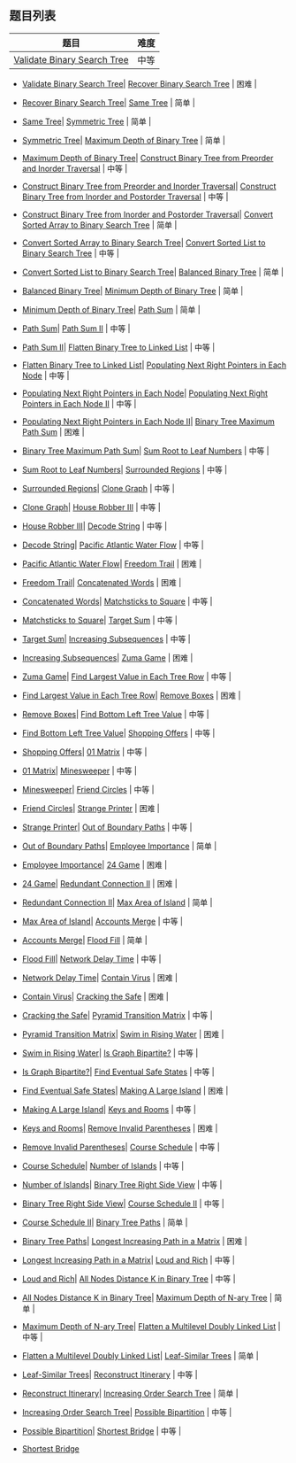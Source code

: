 ## 题目列表  
| 题目 | 难度 |  
|:---:|:---:|  
| [Validate Binary Search Tree](validate-binary-search-tree/question.md) | 中等 |   
  
 * [Validate Binary Search Tree](/home/scy/PycharmProjects/leetcode_book/book/depth-first-search/validate-binary-search-tree/question.md)| [Recover Binary Search Tree](recover-binary-search-tree/question.md) | 困难 |   
  
 * [Recover Binary Search Tree](/home/scy/PycharmProjects/leetcode_book/book/depth-first-search/recover-binary-search-tree/question.md)| [Same Tree](same-tree/question.md) | 简单 |   
  
 * [Same Tree](/home/scy/PycharmProjects/leetcode_book/book/depth-first-search/same-tree/question.md)| [Symmetric Tree](symmetric-tree/question.md) | 简单 |   
  
 * [Symmetric Tree](/home/scy/PycharmProjects/leetcode_book/book/depth-first-search/symmetric-tree/question.md)| [Maximum Depth of Binary Tree](maximum-depth-of-binary-tree/question.md) | 简单 |   
  
 * [Maximum Depth of Binary Tree](/home/scy/PycharmProjects/leetcode_book/book/depth-first-search/maximum-depth-of-binary-tree/question.md)| [Construct Binary Tree from Preorder and Inorder Traversal](construct-binary-tree-from-preorder-and-inorder-traversal/question.md) | 中等 |   
  
 * [Construct Binary Tree from Preorder and Inorder Traversal](/home/scy/PycharmProjects/leetcode_book/book/depth-first-search/construct-binary-tree-from-preorder-and-inorder-traversal/question.md)| [Construct Binary Tree from Inorder and Postorder Traversal](construct-binary-tree-from-inorder-and-postorder-traversal/question.md) | 中等 |   
  
 * [Construct Binary Tree from Inorder and Postorder Traversal](/home/scy/PycharmProjects/leetcode_book/book/depth-first-search/construct-binary-tree-from-inorder-and-postorder-traversal/question.md)| [Convert Sorted Array to Binary Search Tree](convert-sorted-array-to-binary-search-tree/question.md) | 简单 |   
  
 * [Convert Sorted Array to Binary Search Tree](/home/scy/PycharmProjects/leetcode_book/book/depth-first-search/convert-sorted-array-to-binary-search-tree/question.md)| [Convert Sorted List to Binary Search Tree](convert-sorted-list-to-binary-search-tree/question.md) | 中等 |   
  
 * [Convert Sorted List to Binary Search Tree](/home/scy/PycharmProjects/leetcode_book/book/depth-first-search/convert-sorted-list-to-binary-search-tree/question.md)| [Balanced Binary Tree](balanced-binary-tree/question.md) | 简单 |   
  
 * [Balanced Binary Tree](/home/scy/PycharmProjects/leetcode_book/book/depth-first-search/balanced-binary-tree/question.md)| [Minimum Depth of Binary Tree](minimum-depth-of-binary-tree/question.md) | 简单 |   
  
 * [Minimum Depth of Binary Tree](/home/scy/PycharmProjects/leetcode_book/book/depth-first-search/minimum-depth-of-binary-tree/question.md)| [Path Sum](path-sum/question.md) | 简单 |   
  
 * [Path Sum](/home/scy/PycharmProjects/leetcode_book/book/depth-first-search/path-sum/question.md)| [Path Sum II](path-sum-ii/question.md) | 中等 |   
  
 * [Path Sum II](/home/scy/PycharmProjects/leetcode_book/book/depth-first-search/path-sum-ii/question.md)| [Flatten Binary Tree to Linked List](flatten-binary-tree-to-linked-list/question.md) | 中等 |   
  
 * [Flatten Binary Tree to Linked List](/home/scy/PycharmProjects/leetcode_book/book/depth-first-search/flatten-binary-tree-to-linked-list/question.md)| [Populating Next Right Pointers in Each Node](populating-next-right-pointers-in-each-node/question.md) | 中等 |   
  
 * [Populating Next Right Pointers in Each Node](/home/scy/PycharmProjects/leetcode_book/book/depth-first-search/populating-next-right-pointers-in-each-node/question.md)| [Populating Next Right Pointers in Each Node II](populating-next-right-pointers-in-each-node-ii/question.md) | 中等 |   
  
 * [Populating Next Right Pointers in Each Node II](/home/scy/PycharmProjects/leetcode_book/book/depth-first-search/populating-next-right-pointers-in-each-node-ii/question.md)| [Binary Tree Maximum Path Sum](binary-tree-maximum-path-sum/question.md) | 困难 |   
  
 * [Binary Tree Maximum Path Sum](/home/scy/PycharmProjects/leetcode_book/book/depth-first-search/binary-tree-maximum-path-sum/question.md)| [Sum Root to Leaf Numbers](sum-root-to-leaf-numbers/question.md) | 中等 |   
  
 * [Sum Root to Leaf Numbers](/home/scy/PycharmProjects/leetcode_book/book/depth-first-search/sum-root-to-leaf-numbers/question.md)| [Surrounded Regions](surrounded-regions/question.md) | 中等 |   
  
 * [Surrounded Regions](/home/scy/PycharmProjects/leetcode_book/book/depth-first-search/surrounded-regions/question.md)| [Clone Graph](clone-graph/question.md) | 中等 |   
  
 * [Clone Graph](/home/scy/PycharmProjects/leetcode_book/book/depth-first-search/clone-graph/question.md)| [House Robber III](house-robber-iii/question.md) | 中等 |   
  
 * [House Robber III](/home/scy/PycharmProjects/leetcode_book/book/depth-first-search/house-robber-iii/question.md)| [Decode String](decode-string/question.md) | 中等 |   
  
 * [Decode String](/home/scy/PycharmProjects/leetcode_book/book/depth-first-search/decode-string/question.md)| [Pacific Atlantic Water Flow](pacific-atlantic-water-flow/question.md) | 中等 |   
  
 * [Pacific Atlantic Water Flow](/home/scy/PycharmProjects/leetcode_book/book/depth-first-search/pacific-atlantic-water-flow/question.md)| [Freedom Trail](freedom-trail/question.md) | 困难 |   
  
 * [Freedom Trail](/home/scy/PycharmProjects/leetcode_book/book/depth-first-search/freedom-trail/question.md)| [Concatenated Words](concatenated-words/question.md) | 困难 |   
  
 * [Concatenated Words](/home/scy/PycharmProjects/leetcode_book/book/depth-first-search/concatenated-words/question.md)| [Matchsticks to Square](matchsticks-to-square/question.md) | 中等 |   
  
 * [Matchsticks to Square](/home/scy/PycharmProjects/leetcode_book/book/depth-first-search/matchsticks-to-square/question.md)| [Target Sum](target-sum/question.md) | 中等 |   
  
 * [Target Sum](/home/scy/PycharmProjects/leetcode_book/book/depth-first-search/target-sum/question.md)| [Increasing Subsequences](increasing-subsequences/question.md) | 中等 |   
  
 * [Increasing Subsequences](/home/scy/PycharmProjects/leetcode_book/book/depth-first-search/increasing-subsequences/question.md)| [Zuma Game](zuma-game/question.md) | 困难 |   
  
 * [Zuma Game](/home/scy/PycharmProjects/leetcode_book/book/depth-first-search/zuma-game/question.md)| [Find Largest Value in Each Tree Row](find-largest-value-in-each-tree-row/question.md) | 中等 |   
  
 * [Find Largest Value in Each Tree Row](/home/scy/PycharmProjects/leetcode_book/book/depth-first-search/find-largest-value-in-each-tree-row/question.md)| [Remove Boxes](remove-boxes/question.md) | 困难 |   
  
 * [Remove Boxes](/home/scy/PycharmProjects/leetcode_book/book/depth-first-search/remove-boxes/question.md)| [Find Bottom Left Tree Value](find-bottom-left-tree-value/question.md) | 中等 |   
  
 * [Find Bottom Left Tree Value](/home/scy/PycharmProjects/leetcode_book/book/depth-first-search/find-bottom-left-tree-value/question.md)| [Shopping Offers](shopping-offers/question.md) | 中等 |   
  
 * [Shopping Offers](/home/scy/PycharmProjects/leetcode_book/book/depth-first-search/shopping-offers/question.md)| [01 Matrix](01-matrix/question.md) | 中等 |   
  
 * [01 Matrix](/home/scy/PycharmProjects/leetcode_book/book/depth-first-search/01-matrix/question.md)| [Minesweeper](minesweeper/question.md) | 中等 |   
  
 * [Minesweeper](/home/scy/PycharmProjects/leetcode_book/book/depth-first-search/minesweeper/question.md)| [Friend Circles](friend-circles/question.md) | 中等 |   
  
 * [Friend Circles](/home/scy/PycharmProjects/leetcode_book/book/depth-first-search/friend-circles/question.md)| [Strange Printer](strange-printer/question.md) | 困难 |   
  
 * [Strange Printer](/home/scy/PycharmProjects/leetcode_book/book/depth-first-search/strange-printer/question.md)| [Out of Boundary Paths](out-of-boundary-paths/question.md) | 中等 |   
  
 * [Out of Boundary Paths](/home/scy/PycharmProjects/leetcode_book/book/depth-first-search/out-of-boundary-paths/question.md)| [Employee Importance](employee-importance/question.md) | 简单 |   
  
 * [Employee Importance](/home/scy/PycharmProjects/leetcode_book/book/depth-first-search/employee-importance/question.md)| [24 Game](24-game/question.md) | 困难 |   
  
 * [24 Game](/home/scy/PycharmProjects/leetcode_book/book/depth-first-search/24-game/question.md)| [Redundant Connection II](redundant-connection-ii/question.md) | 困难 |   
  
 * [Redundant Connection II](/home/scy/PycharmProjects/leetcode_book/book/depth-first-search/redundant-connection-ii/question.md)| [Max Area of Island](max-area-of-island/question.md) | 简单 |   
  
 * [Max Area of Island](/home/scy/PycharmProjects/leetcode_book/book/depth-first-search/max-area-of-island/question.md)| [Accounts Merge](accounts-merge/question.md) | 中等 |   
  
 * [Accounts Merge](/home/scy/PycharmProjects/leetcode_book/book/depth-first-search/accounts-merge/question.md)| [Flood Fill](flood-fill/question.md) | 简单 |   
  
 * [Flood Fill](/home/scy/PycharmProjects/leetcode_book/book/depth-first-search/flood-fill/question.md)| [Network Delay Time](network-delay-time/question.md) | 中等 |   
  
 * [Network Delay Time](/home/scy/PycharmProjects/leetcode_book/book/depth-first-search/network-delay-time/question.md)| [Contain Virus](contain-virus/question.md) | 困难 |   
  
 * [Contain Virus](/home/scy/PycharmProjects/leetcode_book/book/depth-first-search/contain-virus/question.md)| [Cracking the Safe](cracking-the-safe/question.md) | 困难 |   
  
 * [Cracking the Safe](/home/scy/PycharmProjects/leetcode_book/book/depth-first-search/cracking-the-safe/question.md)| [Pyramid Transition Matrix](pyramid-transition-matrix/question.md) | 中等 |   
  
 * [Pyramid Transition Matrix](/home/scy/PycharmProjects/leetcode_book/book/depth-first-search/pyramid-transition-matrix/question.md)| [Swim in Rising Water](swim-in-rising-water/question.md) | 困难 |   
  
 * [Swim in Rising Water](/home/scy/PycharmProjects/leetcode_book/book/depth-first-search/swim-in-rising-water/question.md)| [Is Graph Bipartite?](is-graph-bipartite/question.md) | 中等 |   
  
 * [Is Graph Bipartite?](/home/scy/PycharmProjects/leetcode_book/book/depth-first-search/is-graph-bipartite/question.md)| [Find Eventual Safe States](find-eventual-safe-states/question.md) | 中等 |   
  
 * [Find Eventual Safe States](/home/scy/PycharmProjects/leetcode_book/book/depth-first-search/find-eventual-safe-states/question.md)| [Making A Large Island](making-a-large-island/question.md) | 困难 |   
  
 * [Making A Large Island](/home/scy/PycharmProjects/leetcode_book/book/depth-first-search/making-a-large-island/question.md)| [Keys and Rooms](keys-and-rooms/question.md) | 中等 |   
  
 * [Keys and Rooms](/home/scy/PycharmProjects/leetcode_book/book/depth-first-search/keys-and-rooms/question.md)| [Remove Invalid Parentheses](remove-invalid-parentheses/question.md) | 困难 |   
  
 * [Remove Invalid Parentheses](/home/scy/PycharmProjects/leetcode_book/book/depth-first-search/remove-invalid-parentheses/question.md)| [Course Schedule](course-schedule/question.md) | 中等 |   
  
 * [Course Schedule](/home/scy/PycharmProjects/leetcode_book/book/depth-first-search/course-schedule/question.md)| [Number of Islands](number-of-islands/question.md) | 中等 |   
  
 * [Number of Islands](/home/scy/PycharmProjects/leetcode_book/book/depth-first-search/number-of-islands/question.md)| [Binary Tree Right Side View](binary-tree-right-side-view/question.md) | 中等 |   
  
 * [Binary Tree Right Side View](/home/scy/PycharmProjects/leetcode_book/book/depth-first-search/binary-tree-right-side-view/question.md)| [Course Schedule II](course-schedule-ii/question.md) | 中等 |   
  
 * [Course Schedule II](/home/scy/PycharmProjects/leetcode_book/book/depth-first-search/course-schedule-ii/question.md)| [Binary Tree Paths](binary-tree-paths/question.md) | 简单 |   
  
 * [Binary Tree Paths](/home/scy/PycharmProjects/leetcode_book/book/depth-first-search/binary-tree-paths/question.md)| [Longest Increasing Path in a Matrix](longest-increasing-path-in-a-matrix/question.md) | 困难 |   
  
 * [Longest Increasing Path in a Matrix](/home/scy/PycharmProjects/leetcode_book/book/depth-first-search/longest-increasing-path-in-a-matrix/question.md)| [Loud and Rich](loud-and-rich/question.md) | 中等 |   
  
 * [Loud and Rich](/home/scy/PycharmProjects/leetcode_book/book/depth-first-search/loud-and-rich/question.md)| [All Nodes Distance K in Binary Tree](all-nodes-distance-k-in-binary-tree/question.md) | 中等 |   
  
 * [All Nodes Distance K in Binary Tree](/home/scy/PycharmProjects/leetcode_book/book/depth-first-search/all-nodes-distance-k-in-binary-tree/question.md)| [Maximum Depth of N-ary Tree](maximum-depth-of-n-ary-tree/question.md) | 简单 |   
  
 * [Maximum Depth of N-ary Tree](/home/scy/PycharmProjects/leetcode_book/book/depth-first-search/maximum-depth-of-n-ary-tree/question.md)| [Flatten a Multilevel Doubly Linked List](flatten-a-multilevel-doubly-linked-list/question.md) | 中等 |   
  
 * [Flatten a Multilevel Doubly Linked List](/home/scy/PycharmProjects/leetcode_book/book/depth-first-search/flatten-a-multilevel-doubly-linked-list/question.md)| [Leaf-Similar Trees](leaf-similar-trees/question.md) | 简单 |   
  
 * [Leaf-Similar Trees](/home/scy/PycharmProjects/leetcode_book/book/depth-first-search/leaf-similar-trees/question.md)| [Reconstruct Itinerary](reconstruct-itinerary/question.md) | 中等 |   
  
 * [Reconstruct Itinerary](/home/scy/PycharmProjects/leetcode_book/book/depth-first-search/reconstruct-itinerary/question.md)| [Increasing Order Search Tree](increasing-order-search-tree/question.md) | 简单 |   
  
 * [Increasing Order Search Tree](/home/scy/PycharmProjects/leetcode_book/book/depth-first-search/increasing-order-search-tree/question.md)| [Possible Bipartition](possible-bipartition/question.md) | 中等 |   
  
 * [Possible Bipartition](/home/scy/PycharmProjects/leetcode_book/book/depth-first-search/possible-bipartition/question.md)| [Shortest Bridge](shortest-bridge/question.md) | 中等 |   
  
 * [Shortest Bridge](/home/scy/PycharmProjects/leetcode_book/book/depth-first-search/shortest-bridge/question.md)